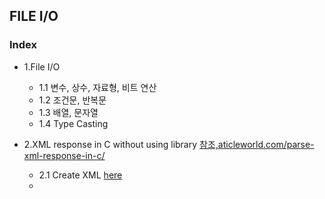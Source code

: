 
## FILE I/O
### Index
* 1.File I/O
  *   1.1 변수, 상수, 자료형, 비트 연산
  *   1.2 조건문, 반복문
  *   1.3 배열, 문자열
  *   1.4 Type Casting
  
* 2.XML response in C without using library
[참조,aticleworld.com/parse-xml-response-in-c/](https://aticleworld.com/parse-xml-response-in-c/)
  *   2.1 Create XML [here](https://github.com/csbyun-data/C-Programming/blob/main/chap03/XML/Create_XML_ex1.c)
  *   
